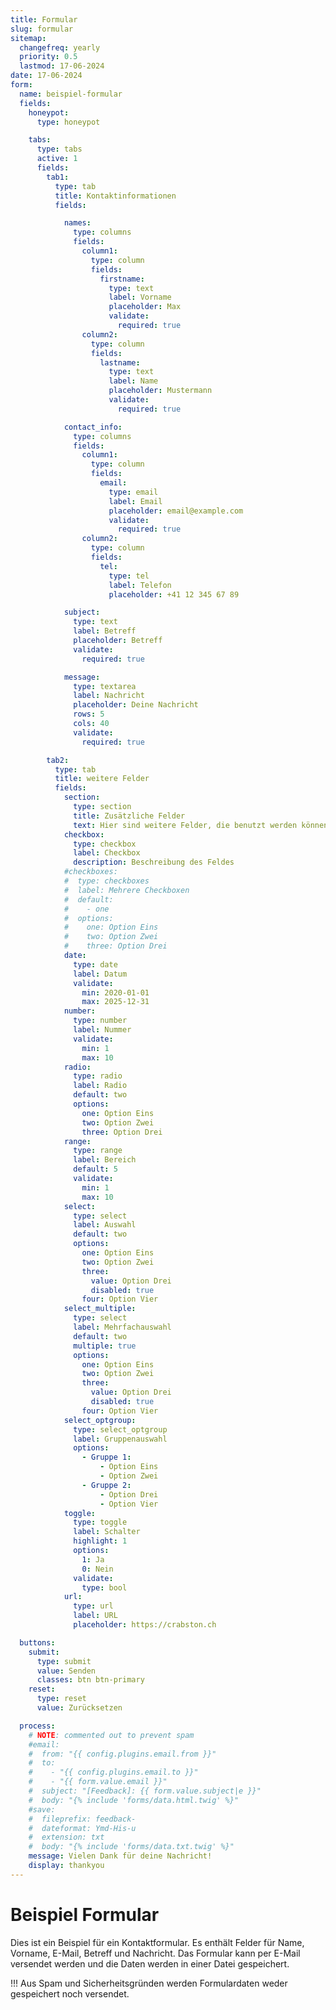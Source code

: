 ```yaml
---
title: Formular
slug: formular
sitemap:
  changefreq: yearly
  priority: 0.5
  lastmod: 17-06-2024
date: 17-06-2024
form:
  name: beispiel-formular
  fields:
    honeypot:
      type: honeypot

    tabs:
      type: tabs
      active: 1
      fields:
        tab1:
          type: tab
          title: Kontaktinformationen
          fields:

            names:
              type: columns
              fields:
                column1:
                  type: column
                  fields:
                    firstname:
                      type: text
                      label: Vorname
                      placeholder: Max
                      validate:
                        required: true
                column2:
                  type: column
                  fields:
                    lastname:
                      type: text
                      label: Name
                      placeholder: Mustermann
                      validate:
                        required: true

            contact_info:
              type: columns
              fields:
                column1:
                  type: column
                  fields:
                    email:
                      type: email
                      label: Email
                      placeholder: email@example.com
                      validate:
                        required: true
                column2:
                  type: column
                  fields:
                    tel:
                      type: tel
                      label: Telefon
                      placeholder: +41 12 345 67 89

            subject:
              type: text
              label: Betreff
              placeholder: Betreff
              validate:
                required: true

            message:
              type: textarea
              label: Nachricht
              placeholder: Deine Nachricht
              rows: 5
              cols: 40
              validate:
                required: true

        tab2:
          type: tab
          title: weitere Felder
          fields:
            section:
              type: section
              title: Zusätzliche Felder
              text: Hier sind weitere Felder, die benutzt werden können.
            checkbox:
              type: checkbox
              label: Checkbox
              description: Beschreibung des Feldes
            #checkboxes:
            #  type: checkboxes
            #  label: Mehrere Checkboxen
            #  default:
            #    - one
            #  options:
            #    one: Option Eins
            #    two: Option Zwei
            #    three: Option Drei
            date:
              type: date
              label: Datum
              validate:
                min: 2020-01-01
                max: 2025-12-31
            number:
              type: number
              label: Nummer
              validate:
                min: 1
                max: 10
            radio:
              type: radio
              label: Radio
              default: two
              options:
                one: Option Eins
                two: Option Zwei
                three: Option Drei
            range:
              type: range
              label: Bereich
              default: 5
              validate:
                min: 1
                max: 10
            select:
              type: select
              label: Auswahl
              default: two
              options:
                one: Option Eins
                two: Option Zwei
                three:
                  value: Option Drei
                  disabled: true
                four: Option Vier
            select_multiple:
              type: select
              label: Mehrfachauswahl
              default: two
              multiple: true
              options:
                one: Option Eins
                two: Option Zwei
                three:
                  value: Option Drei
                  disabled: true
                four: Option Vier
            select_optgroup:
              type: select_optgroup
              label: Gruppenauswahl
              options:
                - Gruppe 1:
                    - Option Eins
                    - Option Zwei
                - Gruppe 2:
                    - Option Drei
                    - Option Vier
            toggle:
              type: toggle
              label: Schalter
              highlight: 1
              options:
                1: Ja
                0: Nein
              validate:
                type: bool
            url:
              type: url
              label: URL
              placeholder: https://crabston.ch

  buttons:
    submit:
      type: submit
      value: Senden
      classes: btn btn-primary
    reset:
      type: reset
      value: Zurücksetzen

  process:
    # NOTE: commented out to prevent spam
    #email:
    #  from: "{{ config.plugins.email.from }}"
    #  to:
    #    - "{{ config.plugins.email.to }}"
    #    - "{{ form.value.email }}"
    #  subject: "[Feedback]: {{ form.value.subject|e }}"
    #  body: "{% include 'forms/data.html.twig' %}"
    #save:
    #  fileprefix: feedback-
    #  dateformat: Ymd-His-u
    #  extension: txt
    #  body: "{% include 'forms/data.txt.twig' %}"
    message: Vielen Dank für deine Nachricht!
    display: thankyou
---
```


# Beispiel Formular

Dies ist ein Beispiel für ein Kontaktformular. Es enthält Felder für Name, Vorname, E-Mail, Betreff und Nachricht. Das Formular kann per E-Mail versendet werden und die Daten werden in einer Datei gespeichert.

!!! Aus Spam und Sicherheitsgründen werden Formulardaten weder gespeichert noch versendet.
